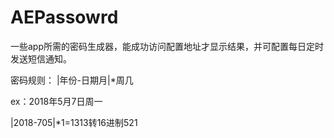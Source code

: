 # AEPassowrd

一些app所需的密码生成器，能成功访问配置地址才显示结果，并可配置每日定时发送短信通知。

密码规则： |年份-日期月|*周几

ex：2018年5月7日周一

|2018-705|*1=1313转16进制521